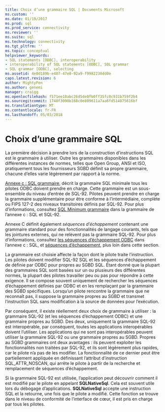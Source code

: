 ```yaml
---
title: Choix d’une grammaire SQL | Documents Microsoft
ms.custom: ''
ms.date: 01/19/2017
ms.prod: sql
ms.prod_service: connectivity
ms.reviewer: ''
ms.suite: sql
ms.technology: connectivity
ms.tgt_pltfrm: ''
ms.topic: conceptual
helpviewer_keywords:
- SQL statements [ODBC], interoperability
- interoperability of SQL statements [ODBC], SQL grammar
- SQL grammar [ODBC], selecting
ms.assetid: 4e0d189b-e407-47e0-92a9-f9982230dd0e
caps.latest.revision: 6
author: MightyPen
ms.author: genemi
manager: craigg
ms.openlocfilehash: f571ee10abc26d5de0fb0ff35fc0c931b759f2b4
ms.sourcegitcommit: 1740f3090b168c0e809611a7aa6fd514075616bf
ms.translationtype: MT
ms.contentlocale: fr-FR
ms.lasthandoff: 05/03/2018
---
```

# <a name="choosing-an-sql-grammar"></a>Choix d’une grammaire SQL
La première décision à prendre lors de la construction d’instructions SQL est le grammaire à utiliser. Outre les grammaires disponibles dans les différentes instances de normes, telles que Open Group, ANSI et ISO, pratiquement tous les fournisseurs SGBD définit sa propre grammaire, chacune d’elles varie légèrement par rapport à la norme.  
  
 [Annexe c : SQL grammaire](../../../odbc/reference/appendixes/appendix-c-sql-grammar.md), décrit la grammaire SQL minimale tous les pilotes ODBC doivent prendre en charge. Cette grammaire est un sous-ensemble du niveau d’entrée de SQL-92. Pilotes peuvent prendre en charge la grammaire supplémentaire pour être conforme à l’intermédiaire, complète ou FIPS 127-2 des niveaux transitoires définis par SQL-92. Pour plus d’informations, consultez [SQL Minimum grammaire](../../../odbc/reference/appendixes/sql-minimum-grammar.md) dans la grammaire de l’annexe c : SQL et SQL-92.  
  
 Annexe C définit également *séquences d’échappement* contenant une grammaire standard pour des fonctionnalités de langage courants, tels que les jointures externes, qui ne relèvent pas la grammaire SQL-92. Pour plus d’informations, consultez [les séquences d’échappement ODBC](../../../odbc/reference/appendixes/odbc-escape-sequences.md) dans l’annexe c : SQL, et [séquences d’échappement](../../../odbc/reference/develop-app/escape-sequences.md), plus loin dans cette section.  
  
 La grammaire est choisie affecte la façon dont le pilote traite l’instruction. Les pilotes doivent modifier SQL-92 SQL et les séquences d’échappement de définie par ODBC pour propres au SGBD SQL. Étant donné que la plupart des grammaires SQL sont basées sur un ou plusieurs des différentes normes, la plupart des pilotes travailler peu ou pas pour répondre à cette exigence. Il se compose souvent uniquement de rechercher les séquences d’échappement définies par ODBC et en les remplaçant par la grammaire des SGBD spécifiques. Lorsqu’un pilote rencontre la grammaire que ne reconnaît pas, il suppose la grammaire propres au SGBD et transmet l’instruction SQL sans modification à la source de données pour l’exécution.  
  
 Par conséquent, il existe réellement deux choix de grammaire à utiliser : la grammaire SQL-92 (et les séquences d’échappement ODBC) et une grammaire propres au SGBD. Des deux, uniquement la grammaire SQL-92 est interopérable, par conséquent, toutes les applications interopérables doivent l’utiliser. Les applications qui ne sont pas interopérables peuvent utiliser la grammaire SQL-92 ou une grammaire propres au SGBD. Propres au SGBD grammaires ont deux avantages : ils peuvent exploiter les fonctionnalités non traitées par SQL-92, et ils sont légèrement plus rapides, car le pilote n’a pas de les modifier. La fonctionnalité de ce dernier peut être partiellement appliquée en définissant l’attribut d’instruction SQL_ATTR_NOSCAN, qui arrête le pilote à partir de la recherche et remplacement de séquences d’échappement.  
  
 Si la grammaire SQL-92 est utilisée, l’application peut découvrir comment il est modifié par le pilote en appelant **SQLNativeSql**. Cela est souvent utile lors du débogage d’applications. **SQLNativeSql** accepte une instruction SQL et la retourne, une fois que le pilote a modifié. Cette fonction se trouve dans le niveau de conformité de l’interface de cœur, il est pris en charge par tous les pilotes.

